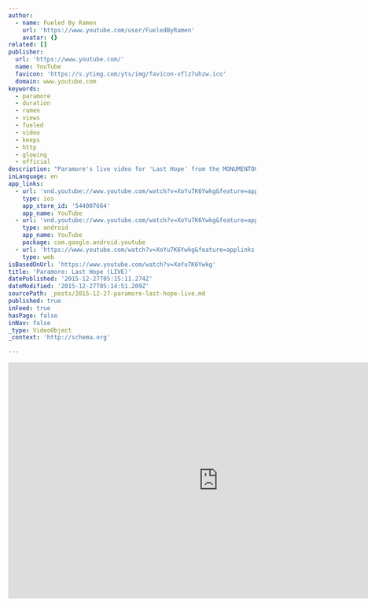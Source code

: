 ```yaml
---
author:
  - name: Fueled By Ramen
    url: 'https://www.youtube.com/user/FueledByRamen'
    avatar: {}
related: []
publisher:
  url: 'https://www.youtube.com/'
  name: YouTube
  favicon: 'https://s.ytimg.com/yts/img/favicon-vflz7uhzw.ico'
  domain: www.youtube.com
keywords:
  - paramore
  - duration
  - ramen
  - views
  - fueled
  - video
  - keeps
  - http
  - glowing
  - official
description: "Paramore's live video for 'Last Hope' from the MONUMENTOUR in Chicago, Illinois on July 11, 2014. The song originally appears on the self-titled album - available now on Fueled By Ramen."
inLanguage: en
app_links:
  - url: 'vnd.youtube://www.youtube.com/watch?v=XoYu7K6Ywkg&feature=applinks'
    type: ios
    app_store_id: '544007664'
    app_name: YouTube
  - url: 'vnd.youtube://www.youtube.com/watch?v=XoYu7K6Ywkg&feature=applinks'
    type: android
    app_name: YouTube
    package: com.google.android.youtube
  - url: 'https://www.youtube.com/watch?v=XoYu7K6Ywkg&feature=applinks'
    type: web
isBasedOnUrl: 'https://www.youtube.com/watch?v=XoYu7K6Ywkg'
title: 'Paramore: Last Hope (LIVE)'
datePublished: '2015-12-27T05:15:11.274Z'
dateModified: '2015-12-27T05:14:51.209Z'
sourcePath: _posts/2015-12-27-paramore-last-hope-live.md
published: true
inFeed: true
hasPage: false
inNav: false
_type: VideoObject
_context: 'http://schema.org'

---
```

<iframe src="https://cdn.embedly.com/widgets/media.html?src=https%3A%2F%2Fwww.youtube.com%2Fembed%2FXoYu7K6Ywkg%3Ffeature%3Doembed&amp;url=https%3A%2F%2Fwww.youtube.com%2Fwatch%3Fv%3DXoYu7K6Ywkg&amp;image=https%3A%2F%2Fi.ytimg.com%2Fvi%2FXoYu7K6Ywkg%2Fhqdefault.jpg&amp;key=b7d04c9b404c499eba89ee7072e1c4f7&amp;type=text%2Fhtml&amp;schema=youtube" width="854" height="480" scrolling="no" frameborder="0" allowfullscreen="allowfullscreen" style=""></iframe>